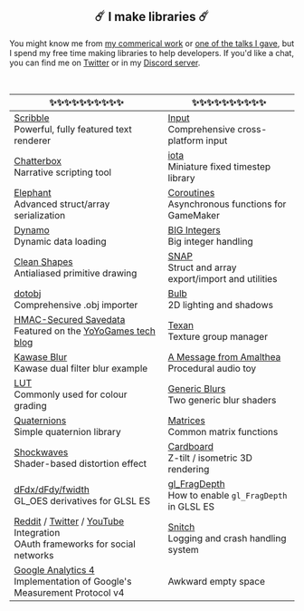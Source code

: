 <h2 align="center">☄️️ I make libraries ☄️️</h2>

You might know me from [my commerical work](http://www.jujuadams.com/) or [one of the talks I gave](https://www.youtube.com/watch?v=Uj7nr6vSRvs), but I spend my free time making libraries to help developers. If you'd like a chat, you can find me on [Twitter](https://twitter.com/jujuadams) or in my [Discord server](https://discord.gg/8krYCqr).

&nbsp;

|✨✨✨✨✨✨✨✨✨✨|✨✨✨✨✨✨✨✨✨✨|
|-----------------------------------------------------------------------------------------------------------------------------------------------------------------------------------------------------------------------------|-------------------------------------------------------------------------------------------------------|
|[Scribble](https://github.com/JujuAdams/scribble)<br>Powerful, fully featured text renderer                                                                                                                                  |[Input](https://github.com/JujuAdams/input)<br>Comprehensive cross-platform input                      |
|[Chatterbox](https://github.com/JujuAdams/chatterbox)<br>Narrative scripting tool                                                                                                                                            |[iota](https://github.com/JujuAdams/iota)<br>Miniature fixed timestep library                          |
|[Elephant](https://github.com/JujuAdams/Elephant)<br>Advanced struct/array serialization                                                                                                                                     |[Coroutines](https://github.com/JujuAdams/Coroutines)<br>Asynchronous functions for GameMaker          |
|[Dynamo](https://github.com/JujuAdams/Elephant)<br>Dynamic data loading                                                                                                                                                      |[BIG Integers](https://github.com/JujuAdams/BIG)<br>Big integer handling                               |
|[Clean Shapes](https://github.com/JujuAdams/Clean-Shapes)<br>Antialiased primitive drawing                                                                                                                                   |[SNAP](https://github.com/JujuAdams/SNAP)<br>Struct and array export/import and utilities              |
|[dotobj](https://github.com/JujuAdams/dotobj)<br>Comprehensive .obj importer                                                                                                                                                 |[Bulb](https://github.com/JujuAdams/Bulb)<br>2D lighting and shadows                                   |
|[HMAC-Secured Savedata](https://github.com/JujuAdams/protect-your-savefiles)<br>Featured on the [YoYoGames tech blog](https://www.yoyogames.com/blog/537/protect-your-savefiles)                                             |[Texan](https://github.com/JujuAdams/Texan)<br>Texture group manager                                   |
|[Kawase Blur](https://github.com/JujuAdams/Kawase)<br>Kawase dual filter blur example                                                                                                                                        |[A Message from Amalthea](https://github.com/JujuAdams/meditations)<br>Procedural audio toy            |
|[LUT](https://github.com/JujuAdams/LUT)<br>Commonly used for colour grading                                                                                                                                                  |[Generic Blurs](https://github.com/JujuAdams/blurs)<br>Two generic blur shaders                        |
|[Quaternions](https://github.com/JujuAdams/basic-quaternions)<br>Simple quaternion library                                                                                                                                   |[Matrices](https://github.com/JujuAdams/matrices)<br>Common matrix functions                           |
|[Shockwaves](https://github.com/JujuAdams/Shockwave)<br>Shader-based distortion effect                                                                                                                                       |[Cardboard](https://github.com/JujuAdams/Cardboard)<br>Z-tilt / isometric 3D rendering                 |
|[dFdx/dFdy/fwidth](https://github.com/JujuAdams/GL_OES_standard_,brderivatives)<br>GL_OES derivatives for GLSL ES                                                                                                            |[gl_FragDepth](https://github.com/JujuAdams/gl_FragDepthEXT)<br>How to enable `gl_FragDepth` in GLSL ES|
|[Reddit](https://github.com/JujuAdams/reddit-OAuth2) / [Twitter](https://github.com/JujuAdams/Twitter-OAuth1.0a) / [YouTube](https://github.com/JujuAdams/YouTube-OAuth2) Integration<br>OAuth frameworks for social networks|[Snitch](https://github.com/JujuAdams/Snitch)<br>Logging and crash handling system                     |
|[Google Analytics 4](https://github.com/JujuAdams/GoogleAnalytics4)<br>Implementation of Google's Measurement Protocol v4                                                                                                    |Awkward empty space                                                                                    |
